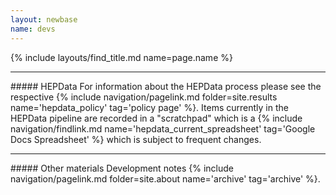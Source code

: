 ```yaml
---
layout: newbase
name: devs
---
```

{% include layouts/find_title.md name=page.name %}
<p/>
<hr/>
##### HEPData
For information about the HEPData process please see the respective
{% include navigation/pagelink.md folder=site.results name='hepdata_policy' tag='policy page' %}.
Items currently in the HEPData pipeline are recorded in a "scratchpad" which is a
{% include navigation/findlink.md name='hepdata_current_spreadsheet' tag='Google Docs Spreadsheet' %} which is subject to frequent changes.


<hr/>
##### Other materials
Development notes {% include navigation/pagelink.md folder=site.about name='archive' tag='archive' %}.
